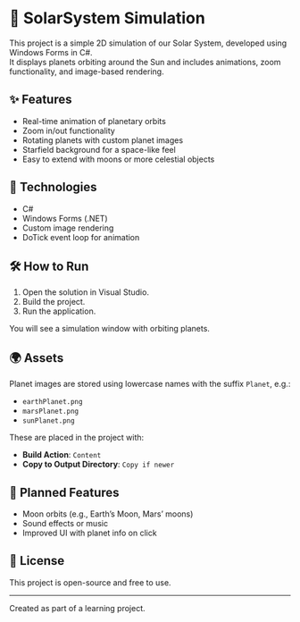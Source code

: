 # 🌌 SolarSystem Simulation

This project is a simple 2D simulation of our Solar System, developed using Windows Forms in C#.  
It displays planets orbiting around the Sun and includes animations, zoom functionality, and image-based rendering.

## ✨ Features

- Real-time animation of planetary orbits
- Zoom in/out functionality
- Rotating planets with custom planet images
- Starfield background for a space-like feel
- Easy to extend with moons or more celestial objects

## 🚀 Technologies

- C#
- Windows Forms (.NET)
- Custom image rendering
- DoTick event loop for animation

## 🛠 How to Run

1. Open the solution in Visual Studio.
2. Build the project.
3. Run the application.

You will see a simulation window with orbiting planets.

## 🌍 Assets

Planet images are stored using lowercase names with the suffix `Planet`, e.g.:
- `earthPlanet.png`
- `marsPlanet.png`
- `sunPlanet.png`

These are placed in the project with:
- **Build Action**: `Content`
- **Copy to Output Directory**: `Copy if newer`

## 🔭 Planned Features

- Moon orbits (e.g., Earth’s Moon, Mars’ moons)
- Sound effects or music
- Improved UI with planet info on click

## 📄 License

This project is open-source and free to use.

---

Created as part of a learning project.
